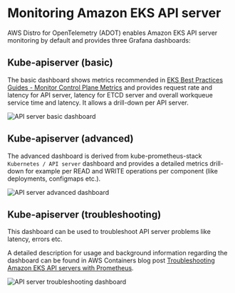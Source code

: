 # Monitoring Amazon EKS API server

AWS Distro for OpenTelemetry (ADOT) enables Amazon EKS API server monitoring by default and provides three Grafana dashboards:

## Kube-apiserver (basic)

The basic dashboard shows metrics recommended in [EKS Best Practices Guides - Monitor Control Plane Metrics](https://aws.github.io/aws-eks-best-practices/reliability/docs/controlplane/#monitor-control-plane-metrics) and provides request rate and latency for API server, latency for ETCD server and overall workqueue service time and latency. It allows a drill-down per API server.

![API server basic dashboard](https://github.com/aws-observability/terraform-aws-observability-accelerator/assets/10175027/d4ba74c4-7530-4037-b373-fa68986cabfc)


## Kube-apiserver (advanced)

The advanced dashboard is derived from kube-prometheus-stack `Kubernetes / API server` dashboard and provides a detailed metrics drill-down for example per READ and WRITE operations per component (like deployments, configmaps etc.).

![API server advanced dashboard](https://github.com/aws-observability/terraform-aws-observability-accelerator/assets/10175027/8d614a6d-38c5-47bc-acfc-6cea4bc1f070)


## Kube-apiserver (troubleshooting)

This dashboard can be used to troubleshoot API server problems like latency, errors etc.

A detailed description for usage and background information regarding the dashboard can be found in AWS Containers blog post [Troubleshooting Amazon EKS API servers with Prometheus](https://aws.amazon.com/blogs/containers/troubleshooting-amazon-eks-api-servers-with-prometheus/).

![API server troubleshooting dashboard](https://github.com/aws-observability/terraform-aws-observability-accelerator/assets/10175027/687b5fac-8ae4-4a49-924c-6b3d708b9569)
